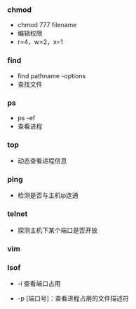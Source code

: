 ### chmod

- chmod 777 filename
- 编辑权限
- r=4，w=2，x=1

### find

- find pathname -options
- 查找文件

### ps

- ps -ef
- 查看进程

### top

- 动态查看进程信息

### ping

- 检测是否与主机ip连通

### telnet 

- 探测主机下某个端口是否开放

### vim

### lsof

- -i 查看端口占用

- -p [端口号]：查看进程占用的文件描述符